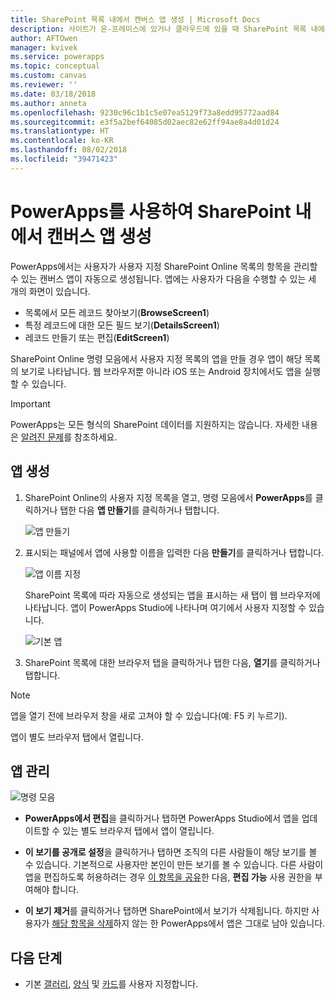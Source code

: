 ```yaml
---
title: SharePoint 목록 내에서 캔버스 앱 생성 | Microsoft Docs
description: 사이트가 온-프레미스에 있거나 클라우드에 있을 때 SharePoint 목록 내에서 항목을 관리하는 세 화면 캔버스 앱을 생성합니다.
author: AFTOwen
manager: kvivek
ms.service: powerapps
ms.topic: conceptual
ms.custom: canvas
ms.reviewer: ''
ms.date: 03/18/2018
ms.author: anneta
ms.openlocfilehash: 9230c96c1b1c5e07ea5129f73a8edd95772aad84
ms.sourcegitcommit: e3f5a2bef64085d02aec82e62ff94ae8a4d01d24
ms.translationtype: HT
ms.contentlocale: ko-KR
ms.lasthandoff: 08/02/2018
ms.locfileid: "39471423"
---
```

# <a name="generate-a-canvas-app-from-within-sharepoint-by-using-powerapps"></a>PowerApps를 사용하여 SharePoint 내에서 캔버스 앱 생성

PowerApps에서는 사용자가 사용자 지정 SharePoint Online 목록의 항목을 관리할 수 있는 캔버스 앱이 자동으로 생성됩니다. 앱에는 사용자가 다음을 수행할 수 있는 세 개의 화면이 있습니다.

* 목록에서 모든 레코드 찾아보기(**BrowseScreen1**)
* 특정 레코드에 대한 모든 필드 보기(**DetailsScreen1**)
* 레코드 만들기 또는 편집(**EditScreen1**)

SharePoint Online 명령 모음에서 사용자 지정 목록의 앱을 만들 경우 앱이 해당 목록의 보기로 나타납니다. 웹 브라우저뿐 아니라 iOS 또는 Android 장치에서도 앱을 실행할 수 있습니다.

> [!IMPORTANT]
> PowerApps는 모든 형식의 SharePoint 데이터를 지원하지는 않습니다. 자세한 내용은 [알려진 문제](connections/connection-sharepoint-online.md#known-issues)를 참조하세요.

## <a name="generate-an-app"></a>앱 생성
1. SharePoint Online의 사용자 지정 목록을 열고, 명령 모음에서 **PowerApps**를 클릭하거나 탭한 다음 **앱 만들기**를 클릭하거나 탭합니다.

    ![앱 만들기](./media/generate-app-from-sharepoint-list-interface/generate-new-app.png)

2. 표시되는 패널에서 앱에 사용할 이름을 입력한 다음 **만들기**를 클릭하거나 탭합니다.

    ![앱 이름 지정](./media/generate-app-from-sharepoint-list-interface/app-name.png)

    SharePoint 목록에 따라 자동으로 생성되는 앱을 표시하는 새 탭이 웹 브라우저에 나타납니다. 앱이 PowerApps Studio에 나타나며 여기에서 사용자 지정할 수 있습니다.

    ![기본 앱](./media/generate-app-from-sharepoint-list-interface/default-app.png)  
3. SharePoint 목록에 대한 브라우저 탭을 클릭하거나 탭한 다음, **열기**를 클릭하거나 탭합니다.

> [!NOTE]
> 앱을 열기 전에 브라우저 창을 새로 고쳐야 할 수 있습니다(예: F5 키 누르기).

앱이 별도 브라우저 탭에서 열립니다.

## <a name="manage-the-app"></a>앱 관리
![명령 모음](./media/generate-app-from-sharepoint-list-interface/command-bar.png)

* **PowerApps에서 편집**을 클릭하거나 탭하면 PowerApps Studio에서 앱을 업데이트할 수 있는 별도 브라우저 탭에서 앱이 열립니다.

* **이 보기를 공개로 설정**을 클릭하거나 탭하면 조직의 다른 사람들이 해당 보기를 볼 수 있습니다. 기본적으로 사용자만 본인이 만든 보기를 볼 수 있습니다. 다른 사람이 앱을 편집하도록 허용하려는 경우 [이 항목을 공유](share-app.md)한 다음, **편집 가능** 사용 권한을 부여해야 합니다.

* **이 보기 제거**를 클릭하거나 탭하면 SharePoint에서 보기가 삭제됩니다. 하지만 사용자가 [해당 항목을 삭제](delete-app.md)하지 않는 한 PowerApps에서 앱은 그대로 남아 있습니다.

## <a name="next-steps"></a>다음 단계
* 기본 [갤러리](customize-layout-sharepoint.md), [양식](customize-forms-sharepoint.md) 및 [카드](customize-card.md)를 사용자 지정합니다.
